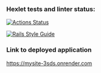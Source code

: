 ### Hexlet tests and linter status:

[![Actions Status](https://github.com/manzhaimaksim/rails-project-64/actions/workflows/hexlet-check.yml/badge.svg)](https://github.com/manzhaimaksim/rails-project-64/actions)

[![Rails Style Guide](https://img.shields.io/badge/code_style-rubocop-brightgreen.svg)](https://github.com/rubocop/rubocop-rails)

### Link to deployed application
https://mysite-3sds.onrender.com
